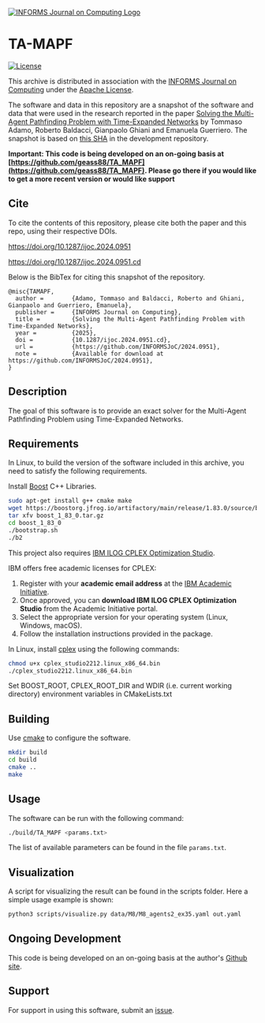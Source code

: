 [![INFORMS Journal on Computing Logo](https://INFORMSJoC.github.io/logos/INFORMS_Journal_on_Computing_Header.jpg)](https://pubsonline.informs.org/journal/ijoc)

# TA-MAPF

[![License](https://img.shields.io/badge/license-Apache%202.0-blue.svg)](LICENSE)

This archive is distributed in association with the [INFORMS Journal on
Computing](https://pubsonline.informs.org/journal/ijoc) under the [Apache License](http://www.apache.org/licenses/LICENSE-2.0).

The software and data in this repository are a snapshot of the software and data
that were used in the research reported in the paper 
[Solving the Multi-Agent Pathfinding Problem with
Time-Expanded Networks](https://doi.org/10.1287/ijoc.2024.0951) by Tommaso Adamo, Roberto Baldacci, Gianpaolo Ghiani and Emanuela Guerriero. 
The snapshot is based on 
[this SHA](https://github.com/geass88/TA_MAPF/commit/2704e651d587cb14095d546377d7c7e99c110020) 
in the development repository. 

**Important: This code is being developed on an on-going basis at 
[https://github.com/geass88/TA_MAPF](https://github.com/geass88/TA_MAPF). Please go there if you would like to
get a more recent version or would like support**

## Cite

To cite the contents of this repository, please cite both the paper and this repo, using their respective DOIs.

https://doi.org/10.1287/ijoc.2024.0951

https://doi.org/10.1287/ijoc.2024.0951.cd

Below is the BibTex for citing this snapshot of the repository.

```
@misc{TAMAPF,
  author =        {Adamo, Tommaso and Baldacci, Roberto and Ghiani, Gianpaolo and Guerriero, Emanuela},
  publisher =     {INFORMS Journal on Computing},
  title =         {Solving the Multi-Agent Pathfinding Problem with
Time-Expanded Networks},
  year =          {2025},
  doi =           {10.1287/ijoc.2024.0951.cd},
  url =           {https://github.com/INFORMSJoC/2024.0951},
  note =          {Available for download at https://github.com/INFORMSJoC/2024.0951},
}  
```

## Description

The goal of this software is to provide an exact solver for the Multi-Agent Pathfinding Problem using Time-Expanded Networks.

## Requirements

In Linux, to build the version of the software included in this archive, you need to satisfy the following requirements.

Install [Boost](https://www.boost.org/) C++ Libraries.

```bash
sudo apt-get install g++ cmake make
wget https://boostorg.jfrog.io/artifactory/main/release/1.83.0/source/boost_1_83_0.tar.gz
tar xfv boost_1_83_0.tar.gz
cd boost_1_83_0
./bootstrap.sh 
./b2 
```

This project also requires [IBM ILOG CPLEX Optimization Studio](https://www.ibm.com/it-it/products/ilog-cplex-optimization-studio).

IBM offers free academic licenses for CPLEX:
1. Register with your **academic email address** at the [IBM Academic Initiative](https://academic.ibm.com/).
2. Once approved, you can **download IBM ILOG CPLEX Optimization Studio** from the Academic Initiative portal.
3. Select the appropriate version for your operating system (Linux, Windows, macOS).
4. Follow the installation instructions provided in the package.

In Linux, install [cplex](https://www.ibm.com/it-it/products/ilog-cplex-optimization-studio) using the following commands:

```bash
chmod u+x cplex_studio2212.linux_x86_64.bin
./cplex_studio2212.linux_x86_64.bin
```

Set BOOST_ROOT, CPLEX_ROOT_DIR and WDIR (i.e. current working directory) environment variables in CMakeLists.txt

## Building

Use [cmake](https://cmake.org/) to configure the software.

```bash
mkdir build
cd build
cmake ..
make
```

## Usage

The software can be run with the following command:

```bash
./build/TA_MAPF <params.txt>
```

The list of available parameters can be found in the file `params.txt`.

## Visualization

A script for visualizing the result can be found in the scripts folder. Here a simple usage example is shown:

```bash
python3 scripts/visualize.py data/M8/M8_agents2_ex35.yaml out.yaml
```

## Ongoing Development

This code is being developed on an on-going basis at the author's
[Github site](https://github.com/geass88/TA_MAPF).

## Support

For support in using this software, submit an
[issue](https://github.com/geass88/TA_MAPF/issues/new).

